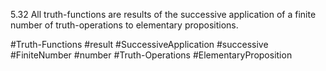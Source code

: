 5.32 All truth-functions are results of the successive application of a finite number of truth-operations to elementary propositions.

#Truth-Functions #result #SuccessiveApplication #successive #FiniteNumber #number #Truth-Operations #ElementaryProposition 